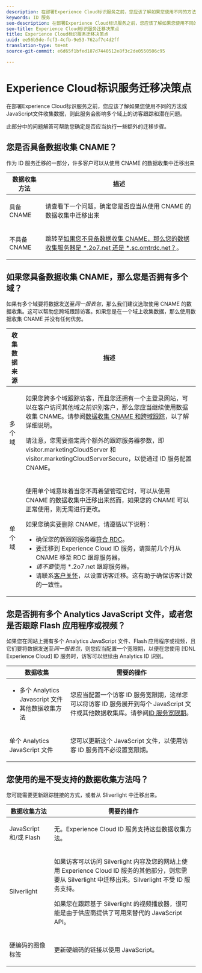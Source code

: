 ```yaml
---
description: 在部署Experience Cloud标识服务之前，您应该了解如果您使用不同的方法或JavaScript文件收集数据，则此服务会影响多个域上的访客跟踪和潜在问题。
keywords: ID 服务
seo-description: 在部署Experience Cloud标识服务之前，您应该了解如果您使用不同的方法或JavaScript文件收集数据，则此服务会影响多个域上的访客跟踪和潜在问题。
seo-title: Experience Cloud标识服务迁移决策点
title: Experience Cloud标识服务迁移决策点
uuid: ee56b5de-fcf3-4cfb-9e53-762af7c4d2ff
translation-type: tm+mt
source-git-commit: e6d65f1bfed187d7440512e8f3c2de0550506c95

---
```



# Experience Cloud标识服务迁移决策点

在部署Experience Cloud标识服务之前，您应该了解如果您使用不同的方法或JavaScript文件收集数据，则此服务会影响多个域上的访客跟踪和潜在问题。

此部分中的问题解答可帮助您确定是否应当执行一些额外的迁移步骤。

## 您是否具备数据收集 CNAME？

作为 ID 服务迁移的一部分，许多客户可以从使用 CNAME 的数据收集中迁移出来

<table id="table_13F7C1E3D64D4F86B0149C9D3B54AADD"> 
 <thead> 
  <tr> 
   <th colname="col1" class="entry"> 数据收集方法 </th> 
   <th colname="col2" class="entry"> 描述 </th> 
  </tr> 
 </thead>
 <tbody> 
  <tr> 
   <td colname="col1"> <p>具备 CNAME </p> </td> 
   <td colname="col2"> <p>请查看下一个问题，确定您是否应当从使用 CNAME 的数据收集中迁移出来 </p> </td> 
  </tr> 
  <tr> 
   <td colname="col1"> <p>不具备 CNAME </p> </td> 
   <td colname="col2"> <p>跳转至<a href="../../reference/analytics-reference/migration-decisions.md#section-34dabde7780e4a339f134c0ca7768961" format="dita" scope="local">如果您不具备数据收集 CNAME，那么您的数据收集服务器是 *.2o7.net 还是 *.sc.omtrdc.net？</a>。 </p> </td> 
  </tr> 
 </tbody> 
</table>

## 如果您具备数据收集 CNAME，那么您是否拥有多个域？

如果有多个域要将数据发送至&#x200B;*同一报表包*，那么我们建议选取使用 CNAME 的数据收集。这可以帮助您跨域跟踪访客。如果您是在一个域上收集数据，那么使用数据收集 CNAME 并没有任何优势。

<table id="table_D132BCA243E54657AEC930559343FDD3"> 
 <thead> 
  <tr> 
   <th colname="col1" class="entry"> 收集数据来源 </th> 
   <th colname="col2" class="entry"> 描述 </th> 
  </tr> 
 </thead>
 <tbody> 
  <tr> 
   <td colname="col1"> <p>多个域 </p> </td> 
   <td colname="col2"> <p>如果您跨多个域跟踪访客，而且您还拥有一个主登录网站，可以在客户访问其他域之前识别客户，那么您应当继续使用数据收集 CNAME。请参阅<a href="../../reference/analytics-reference/cname.md#concept-4df91f8a30ad4ec7a01eb943d579cc9d" format="dita" scope="local">数据收集 CNAME 和跨域跟踪</a>，以了解详细说明。 </p> <p>请注意，您需要指定两个额外的跟踪服务器参数，即 <span class="codeph">visitor.marketingCloudServer</span> 和 <span class="codeph">visitor.marketingCloudServerSecure</span>，以便通过 ID 服务配置 CNAME。 </p> </td> 
  </tr> 
  <tr> 
   <td colname="col1"> <p>单个域 </p> </td> 
   <td colname="col2"> <p>使用单个域意味着当您不再希望管理它时，可以从使用 CNAME 的数据收集中迁移出来然而，如果您的 CNAME 可以正常使用，则无需进行更改。 </p> <p>如果您确实要删除 CNAME，请遵循以下说明： </p> 
    <ul id="ul_12CDECEFC7BB41A18895B507CAA42315"> 
     <li id="li_32E2CD3E58454E20A642BADE507AE86E">确保您的新跟踪服务器<a href="https://marketing.adobe.com/resources/help/en_US/whitepapers/rdc/" format="https" scope="external">符合 RDC</a>。 </li> 
     <li id="li_865BB6DAA3594EBBAB688E73C8343762">要迁移到 <span class="keyword">Experience Cloud</span> ID 服务，请提前几个月从 CNAME 移至 RDC 跟踪服务器。 </li> 
     <li id="li_284A015177554C848C8648DC5BBAA365"> <i>请不要</i>使用 <span class="codeph">*.2o7.net</span> 跟踪服务器。 </li> 
     <li id="li_B1ABF03DC46C42059F61542CDE0FE5A1">请联系<a href="https://helpx.adobe.com/marketing-cloud/contact-support.html" format="https" scope="external">客户关怀</a>，以设置访客迁移。这有助于确保访客计数的一致性。 </li> 
    </ul> </td> 
  </tr> 
 </tbody> 
</table>

## 您是否拥有多个 Analytics JavaScript 文件，或者您是否跟踪 Flash 应用程序或视频？

如果您在网站上拥有多个 Analytics JavaScript 文件、Flash 应用程序或视频，且它们要将数据发送至&#x200B;*同一报表包*，则您应当配置一个宽限期，以便在您使用 [!DNL Experience Cloud] ID 服务时，访客可以继续由 Analytics ID 识别。

<table id="table_8A4EA063AF4345B69BC98537E2E702BA"> 
 <thead> 
  <tr> 
   <th colname="col1" class="entry"> 数据收集 </th> 
   <th colname="col2" class="entry"> 需要的操作 </th> 
  </tr> 
 </thead>
 <tbody> 
  <tr> 
   <td colname="col1"> 
    <ul id="ul_910DD99E074E49C6907F86426EFA5BF2"> 
     <li id="li_4366CC8EB7A54A959568E3761ABBBF23">多个 Analytics Javascript 文件 </li> 
     <li id="li_B8A8132019EA48088E4F37E36F153D76">其他数据收集方法 </li> 
    </ul> </td> 
   <td colname="col2"> <p>您应当配置一个访客 ID 服务宽限期，这样您可以将访客 ID 服务展开到每个 JavaScript 文件或其他数据收集库。请参阅<a href="../../reference/analytics-reference/grace-period.md" format="dita" scope="local">ID 服务宽限期</a>。 </p> </td> 
  </tr> 
  <tr> 
   <td colname="col1"> <p>单个 Analytics JavaScript 文件 </p> </td> 
   <td colname="col2"> <p>您可以更新这个 JavaScript 文件，以使用访客 ID 服务而不必设置宽限期。 </p> </td> 
  </tr> 
 </tbody> 
</table>

## 您使用的是不受支持的数据收集方法吗？

您可能需要更新跟踪链接的方式，或者从 Sliverlight 中迁移出来。

<table id="table_A72AEB92F48345DD83F136B9989F4EF9"> 
 <thead> 
  <tr> 
   <th colname="col1" class="entry"> 数据收集方法 </th> 
   <th colname="col2" class="entry"> 需要的操作 </th> 
  </tr> 
 </thead>
 <tbody> 
  <tr> 
   <td colname="col1"> <p>JavaScript 和/或 Flash </p> </td> 
   <td colname="col2"> <p>无。<span class="keyword">Experience Cloud</span> ID 服务支持这些数据收集方法。 </p> </td> 
  </tr> 
  <tr> 
   <td colname="col1"> <p>Silverlight </p> </td> 
   <td colname="col2"> <p>如果访客可以访问 Silverlight 内容及您的网站上使用 <span class="keyword">Experience Cloud</span> ID 服务的其他部分，则您需要从 Silverlight 中迁移出来。Silverlight 不受 ID 服务支持。 </p> <p> 如果您在跟踪基于 Silverlight 的视频播放器，很可能是由于供应商提供了可用来替代的 JavaScript API。 </p> </td> 
  </tr> 
  <tr> 
   <td colname="col1"> <p>硬编码的图像标签 </p> </td> 
   <td colname="col2"> <p>更新硬编码的链接以使用 JavaScript。 </p> </td> 
  </tr> 
 </tbody> 
</table>

